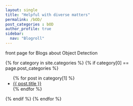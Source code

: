 ```yaml
---
layout: single
title: "Helpful with diverse matters"
permalink: /bOD/
post_categories : bOD
author_profile: true
sidebar:
  nav: "Blogroll"
---
```


front page for Blogs about Object Detection


{% for category in site.categories %}
  {% if category[0] == page.post_categories %}
  <ul>
    {% for post in category[1] %}
      <li><a href="{{ post.url }}">{{ post.title }}</a></li>
    {% endfor %}
  </ul>
  {% endif %}
{% endfor %}
